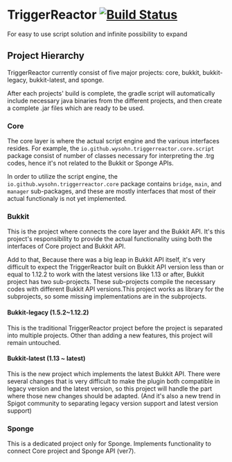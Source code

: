 # TriggerReactor [![Build Status](https://travis-ci.org/wysohn/TriggerReactor.svg?branch=master)](https://travis-ci.org/wysohn/TriggerReactor)

For easy to use script solution and infinite possibility to expand

## Project Hierarchy
TriggerReactor currently consist of five major projects: core, bukkit, bukkit-legacy, bukkit-latest, and sponge.

After each projects' build is complete, the gradle script will automatically include necessary java binaries from the different projects, and then create a complete .jar files which are ready to be used.

### Core
The core layer is where the actual script engine and the various interfaces resides. For example, the `io.github.wysohn.triggerreactor.core.script` package consist of number of classes necessary for interpreting the .trg codes, hence it's not related to the Bukkit or Sponge APIs. 

In order to utilize the script engine, the `io.github.wysohn.triggerreactor.core` package contains `bridge`, `main`, and `manager` sub-packages, and these are mostly interfaces that most of their actual functionaly is not yet implemented.

### Bukkit
This is the project where connects the core layer and the Bukkit API. It's this project's responsibility to provide the actual functionality using both the interfaces of Core project and Bukkit API.

Add to that, Because there was a big leap in Bukkit API itself, it's very difficult to expect the TriggerReactor built on Bukkit API version less than or equal to 1.12.2 to work with the latest versions like 1.13 or after, Bukkit project has two sub-projects. These sub-projects compile the necessary codes with different Bukkit API versions.This project works as library for the subprojects, so some missing implementations are in the subprojects.

#### Bukkit-legacy (1.5.2~1.12.2)
This is the traditional TriggerReactor project before the project is separated into multiple projects. Other than adding a new features, this project will remain untouched.

#### Bukkit-latest (1.13 ~ latest)
This is the new project which implements the latest Bukkit API. There were several changes that is very difficult to make the plugin both compatible in legacy version and the latest version, so this project will handle the part where those new changes should be adapted. (And it's also a new trend in Spigot community to separating legacy version support and latest version support)

### Sponge
This is a dedicated project only for Sponge. Implements functionality to connect Core project and Sponge API (ver7).